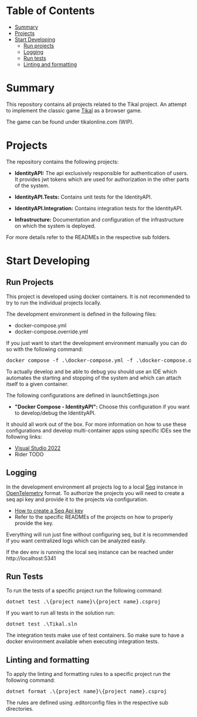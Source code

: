 # Table of Contents
- [Summary](#summary)
- [Projects](#projects)
- [Start Developing](#start-developing)
    - [Run projects](#run-projects)
    - [Logging](#logging)
    - [Run tests](#run-tests)
    - [Linting and formatting](#linting-and-formatting)

# Summary

This repository contains all projects related to the Tikal project. An attempt to implement the classic game [Tikal](https://en.wikipedia.org/wiki/Tikal_(board_game)) as a browser game.

The game can be found under <a>tikalonline.com</a> (WIP).

# Projects

The repository contains the following projects:

- **IdentityAPI:** The api exclusively responsible for authentication of users. It provides jwt tokens which are used for authorization in the other parts of the system.
- **IdentityAPI.Tests:** Contains unit tests for the IdentityAPI.
- **IdentityAPI.Integration:** Contains integration tests for the IdentityAPI.

- **Infrastructure:** Documentation and configuration of the infrastructure on which the system is deployed.

For more details refer to the READMEs in the respective sub folders.

# Start Developing

## Run Projects

This project is developed using docker containers. It is not recommended to try to run the individual projects locally. 

The development environment is defined in the following files:

- docker-compose.yml
- docker-compose.override.yml

If you just want to start the development environment manually you can do so with the following command:

<pre>
docker compose -f .\docker-compose.yml -f .\docker-compose.override.yml up -d
</pre>

To actually develop and be able to debug you should use an IDE which automates the starting and stopping of the system and which can attach itself to a given container.

The following configurations are defined in launchSettings.json

- **"Docker Compose - IdentityAPI":** Choose this configuration if you want to develop/debug the IdentityAPI.

It should all work out of the box. For more information on how to use these configurations and develop multi-container apps using specific IDEs see the following links:

- [Visual Studio 2022](https://learn.microsoft.com/en-us/visualstudio/containers/tutorial-multicontainer?view=vs-2022)
- Rider TODO

## Logging

In the development environment all projects log to a local [Seq](https://datalust.co/seq) instance in [OpenTelemetry](https://opentelemetry.io/) format. To authorize the projects you will need to create a seq api key and provide it to the projects via configuration.

- [How to create a Seq Api key](https://docs.datalust.co/docs/api-keys)
- Refer to the specific READMEs of the projects on how to properly provide the key.

Everything will run just fine without configuring seq, but it is recommended if you want centralized logs which can be analyzed easily.

If the dev env is running the local seq instance can be reached under <a>http://localhost:5341</a>

## Run Tests

To run the tests of a specific project run the following command:

<pre>
dotnet test .\{project_name}\{project_name}.csproj
</pre>

If you want to run all tests in the solution run:

<pre>
dotnet test .\Tikal.sln
</pre>

The integration tests make use of test containers. So make sure to have a docker environment available when executing integration tests.

## Linting and formatting

To apply the linting and formatting rules to a specific project run the following command:

<pre>
dotnet format .\{project_name}\{project_name}.csproj
</pre>

The rules are defined using .editorconfig files in the respective sub directories.